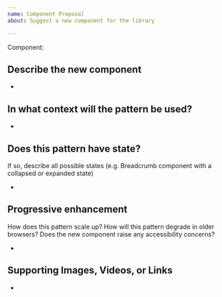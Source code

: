 ```yaml
---
name: Component Proposal
about: Suggest a new component for the library

---
```


Component: 

## Describe the new component

- 

## In what context will the pattern be used?

- 

## Does this pattern have state?

If so, describe all possible states (e.g. Breadcrumb component with a collapsed or expanded state)

- 

## Progressive enhancement

How does this pattern scale up? How will this pattern degrade in older browsers? Does the new component raise any accessibility concerns?

- 

## Supporting Images, Videos, or Links

-
